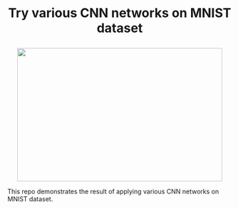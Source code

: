 # <p align="center">Try various CNN networks on MNIST dataset</p>

<p align="center">
  <img width="460" height="300" src="https://i0.wp.com/vinodsblog.com/wp-content/uploads/2018/10/CNN-2.png?resize=1200%2C442&ssl=1">
</p>

This repo demonstrates the result of applying various CNN networks on MNIST dataset.
